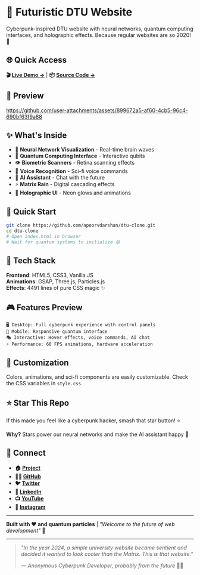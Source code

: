 # 🚀 Futuristic DTU Website

Cyberpunk-inspired DTU website with neural networks, quantum computing interfaces, and holographic effects. Because regular websites are so 2020! 🤖

## 🌐 Quick Access

**🎬 [Live Demo →](https://apoorvdarshan.github.io/dtu-clone/)** | **📦 [Source Code →](https://github.com/apoorvdarshan/dtu-clone)**

## 📸 Preview

https://github.com/user-attachments/assets/899672a5-af60-4cb5-96c4-690bf63f9a88

## ✨ What's Inside

- 🧠 **Neural Network Visualization** - Real-time brain waves
- 🔬 **Quantum Computing Interface** - Interactive qubits
- 👁️ **Biometric Scanners** - Retina scanning effects
- 🎤 **Voice Recognition** - Sci-fi voice commands
- 🤖 **AI Assistant** - Chat with the future
- ⚡ **Matrix Rain** - Digital cascading effects
- 🌈 **Holographic UI** - Neon glows and animations

## 🚀 Quick Start

```bash
git clone https://github.com/apoorvdarshan/dtu-clone.git
cd dtu-clone
# Open index.html in browser
# Wait for quantum systems to initialize 😄
```

## 🎨 Tech Stack

**Frontend**: HTML5, CSS3, Vanilla JS  
**Animations**: GSAP, Three.js, Particles.js  
**Effects**: 4491 lines of pure CSS magic ✨

## 🎮 Features Preview

```
🖥️ Desktop: Full cyberpunk experience with control panels
📱 Mobile: Responsive quantum interface
🎭 Interactive: Hover effects, voice commands, AI chat
⚡ Performance: 60 FPS animations, hardware acceleration
```

## 🔧 Customization

Colors, animations, and sci-fi components are easily customizable. Check the CSS variables in `style.css`.

## ⭐ Star This Repo

If this made you feel like a cyberpunk hacker, smash that star button! ⭐

**Why?** Stars power our neural networks and make the AI assistant happy 🤖

## 🔗 Connect

- **🏠 [Project](https://github.com/apoorvdarshan/dtu-clone)**
- **👨‍💻 [GitHub](https://github.com/apoorvdarshan)**
- **🐦 [Twitter](https://x.com/apoorvdarshan)**
- **💼 [LinkedIn](https://linkedin.com/in/apoorvdarshan)**
- **📺 [YouTube](https://youtube.com/@apoorvdarshan)**
- **📸 [Instagram](https://instagram.com/apoorvdarshan)**

---

**Built with ❤️ and quantum particles** | _"Welcome to the future of web development"_ 🚀

---

> _"In the year 2024, a simple university website became sentient and decided it wanted to look cooler than the Matrix. This is that website."_
>
> — _Anonymous Cyberpunk Developer, probably from the future_ 🤖✨
